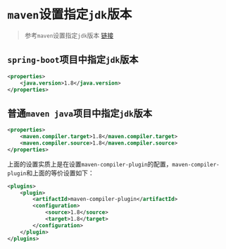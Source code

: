 # `maven`设置指定`jdk`版本

> 参考`maven`设置指定`jdk`版本 [链接](https://stackoverflow.com/questions/38882080/specifying-java-version-in-maven-differences-between-properties-and-compiler-p)

## `spring-boot`项目中指定`jdk`版本

```xml
<properties>
	<java.version>1.8</java.version>
</properties>
```

## 普通`maven java`项目中指定`jdk`版本

```xml
<properties>
    <maven.compiler.target>1.8</maven.compiler.target>
    <maven.compiler.source>1.8</maven.compiler.source>
</properties>
```

上面的设置实质上是在设置`maven-compiler-plugin`的配置，`maven-compiler-plugin`和上面的等价设置如下：

```xml
<plugins>
    <plugin>    
        <artifactId>maven-compiler-plugin</artifactId>
        <configuration>
            <source>1.8</source>
            <target>1.8</target>
        </configuration>
    </plugin>
</plugins>
```

